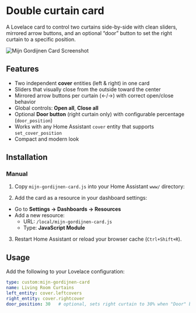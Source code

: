 # Double curtain card

A Lovelace card to control two curtains side-by-side with clean sliders, mirrored arrow buttons, and an optional “door” button to set the right curtain to a specific position.

![Mijn Gordijnen Card Screenshot](docs/screenshot.png)

## Features

- Two independent **cover** entities (left & right) in one card  
- Sliders that visually close from the outside toward the center  
- Mirrored arrow buttons per curtain (←/→) with correct open/close behavior  
- Global controls: **Open all**, **Close all**  
- Optional **Door button** (right curtain only) with configurable percentage (`door_position`)  
- Works with any Home Assistant `cover` entity that supports `set_cover_position`  
- Compact and modern look  

## Installation

### Manual
1. Copy `mijn-gordijnen-card.js` into your Home Assistant `www/` directory:

2. Add the card as a resource in your dashboard settings:
- Go to **Settings → Dashboards → Resources**  
- Add a new resource:  
  - URL: `/local/mijn-gordijnen-card.js`  
  - Type: **JavaScript Module**
3. Restart Home Assistant or reload your browser cache (`Ctrl+Shift+R`).

## Usage

Add the following to your Lovelace configuration:

```yaml
type: custom:mijn-gordijnen-card
name: Living Room Curtains
left_entity: cover.leftcovers
right_entity: cover.rightcover
door_position: 30   # optional, sets right curtain to 30% when "Door" button is pressed

